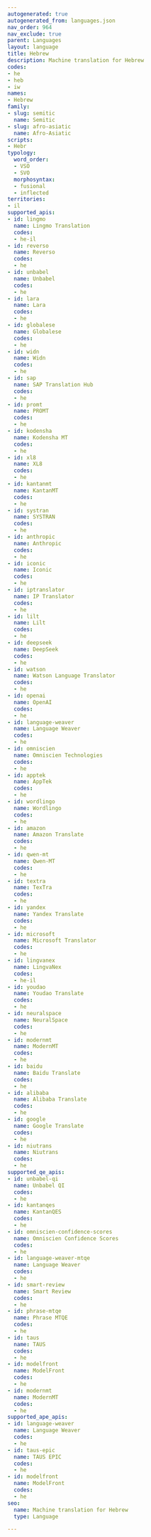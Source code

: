 ```yaml
---
autogenerated: true
autogenerated_from: languages.json
nav_order: 964
nav_exclude: true
parent: Languages
layout: language
title: Hebrew
description: Machine translation for Hebrew
codes:
- he
- heb
- iw
names:
- Hebrew
family:
- slug: semitic
  name: Semitic
- slug: afro-asiatic
  name: Afro-Asiatic
scripts:
- Hebr
typology:
  word_order:
  - VSO
  - SVO
  morphosyntax:
  - fusional
  - inflected
territories:
- il
supported_apis:
- id: lingmo
  name: Lingmo Translation
  codes:
  - he-il
- id: reverso
  name: Reverso
  codes:
  - he
- id: unbabel
  name: Unbabel
  codes:
  - he
- id: lara
  name: Lara
  codes:
  - he
- id: globalese
  name: Globalese
  codes:
  - he
- id: widn
  name: Widn
  codes:
  - he
- id: sap
  name: SAP Translation Hub
  codes:
  - he
- id: promt
  name: PROMT
  codes:
  - he
- id: kodensha
  name: Kodensha MT
  codes:
  - he
- id: xl8
  name: XL8
  codes:
  - he
- id: kantanmt
  name: KantanMT
  codes:
  - he
- id: systran
  name: SYSTRAN
  codes:
  - he
- id: anthropic
  name: Anthropic
  codes:
  - he
- id: iconic
  name: Iconic
  codes:
  - he
- id: iptranslator
  name: IP Translator
  codes:
  - he
- id: lilt
  name: Lilt
  codes:
  - he
- id: deepseek
  name: DeepSeek
  codes:
  - he
- id: watson
  name: Watson Language Translator
  codes:
  - he
- id: openai
  name: OpenAI
  codes:
  - he
- id: language-weaver
  name: Language Weaver
  codes:
  - he
- id: omniscien
  name: Omniscien Technologies
  codes:
  - he
- id: apptek
  name: AppTek
  codes:
  - he
- id: wordlingo
  name: Wordlingo
  codes:
  - he
- id: amazon
  name: Amazon Translate
  codes:
  - he
- id: qwen-mt
  name: Qwen-MT
  codes:
  - he
- id: textra
  name: TexTra
  codes:
  - he
- id: yandex
  name: Yandex Translate
  codes:
  - he
- id: microsoft
  name: Microsoft Translator
  codes:
  - he
- id: lingvanex
  name: LingvaNex
  codes:
  - he-il
- id: youdao
  name: Youdao Translate
  codes:
  - he
- id: neuralspace
  name: NeuralSpace
  codes:
  - he
- id: modernmt
  name: ModernMT
  codes:
  - he
- id: baidu
  name: Baidu Translate
  codes:
  - he
- id: alibaba
  name: Alibaba Translate
  codes:
  - he
- id: google
  name: Google Translate
  codes:
  - he
- id: niutrans
  name: Niutrans
  codes:
  - he
supported_qe_apis:
- id: unbabel-qi
  name: Unbabel QI
  codes:
  - he
- id: kantanqes
  name: KantanQES
  codes:
  - he
- id: omniscien-confidence-scores
  name: Omniscien Confidence Scores
  codes:
  - he
- id: language-weaver-mtqe
  name: Language Weaver
  codes:
  - he
- id: smart-review
  name: Smart Review
  codes:
  - he
- id: phrase-mtqe
  name: Phrase MTQE
  codes:
  - he
- id: taus
  name: TAUS
  codes:
  - he
- id: modelfront
  name: ModelFront
  codes:
  - he
- id: modernmt
  name: ModernMT
  codes:
  - he
supported_ape_apis:
- id: language-weaver
  name: Language Weaver
  codes:
  - he
- id: taus-epic
  name: TAUS EPIC
  codes:
  - he
- id: modelfront
  name: ModelFront
  codes:
  - he
seo:
  name: Machine translation for Hebrew
  type: Language

---
```



